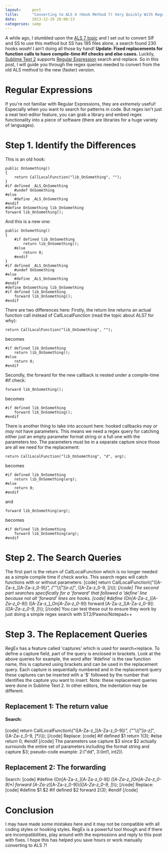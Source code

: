 ```yaml
---
layout:     post
title:      "Converting to ALS 4 (Hook Method 7) Very Quickly With Regular Expressions"
date:       2013-12-29 20:00:13
categories: samp
---
```

A while ago, I stumbled upon the [ALS 7 topic](http://forum.sa-mp.com/showthread.php?t=441293) and I set out to convert SIF and SS to use this method but SS has 195 files alone, a search found 230 hooks _woah!_ I ain’t doing all those by hand! **Update: Fixed replacements for function calls to have compile-time #if checks and else cases.** Luckily, [Sublime Text 2](http://www.sublimetext.com/2) supports [Regular Expression](http://www.regular-expressions.info/) search and replace. So in this post, I will guide you through the regex queries needed to convert from the old ALS method to the new (faster) version. 
<!--more-->

# Regular Expressions

If you're not familiar with Regular Expressions, they are _extremely_ useful! Especially when you want to search for patterns in code. But regex isn't just a neat text-editor feature, you can grab a library and embed regex functionality into a piece of software (there are libraries for a huge variety of languages). 

# Step 1. Identify the Differences

This is an old hook: 
    
    
    public OnSomething()
    {
    	return CallLocalFunction("lib_OnSomething", "");
    }
    #if defined _ALS_OnSomething
    	#undef OnSomething
    #else
    	#define _ALS_OnSomething
    #endif
    #define OnSomething lib_OnSomething
    forward lib_OnSomething();
    

And this is a new one: 
    
    
    public OnSomething()
    {
    	#if defined lib_OnSomething
    		return lib_OnSomething();
    	#else
    		return 0;
    	#endif
    }
    #if defined _ALS_OnSomething
    	#undef OnSomething
    #else
    	#define _ALS_OnSomething
    #endif
    #define OnSomething lib_OnSomething
    #if defined lib_OnSomething
    	forward lib_OnSomething();
    #endif
    

There are two differences here: Firstly, the return line returns an actual function call instead of CallLocalFunction (read the topic about ALS7 for why): 
    
    
    return CallLocalFunction("lib_OnSomething", "");
    

becomes 
    
    
    #if defined lib_OnSomething
    	return lib_OnSomething();
    #else
    	return 0;
    #endif
    

Secondly, the forward for the new callback is nested under a compile-time #if check: 
    
    
    forward lib_OnSomething();
    

becomes 
    
    
    #if defined lib_OnSomething
    	forward lib_OnSomething();
    #endif
    

There is another thing to take into account here: hooked callbacks _may or may not_ have parameters. This means we need a regex query for catching either just an empty parameter format string or a full one with the parameters too. The parameters must be in a separate capture since those are all we need for the replacement: 
    
    
    return CallLocalFunction("lib_OnSomething", "d", arg);
    

becomes 
    
    
    #if defined lib_OnSomething
    	return lib_OnSomething(arg);
    #else
    	return 0;
    #endif
    

and 
    
    
    forward lib_OnSomething(arg);
    

becomes 
    
    
    #if defined lib_OnSomething
    	forward lib_OnSomething(arg);
    #endif
    

# Step 2. The Search Queries

The first part is the return of CallLocalFunction which is no longer needed as a simple compile time if check works. This search regex will catch functions with or without parameters: [code] return CallLocalFunction\\("([A-Za-z_][A-Za-z_0-9]*)", (""\\)|"[a-z]*", ([A-Za-z_0-9\, ]*)\\)); [/code] The second part searches specifically for a 'forward' that followed a 'define' line because not all 'forward' lines are hooks. [code] #define (On[A-Za-z_][A-Za-z_0-9]*) ([A-Za-z_]*_On[A-Za-z_0-9]*) forward [A-Za-z_][A-Za-z_0-9]*\\(([A-Za-z_0-9\, ]*)\\); [/code] You can test these out to ensure they work by just doing a simple regex search with ST2/Pawno/Notepad++ 

# Step 3. The Replacement Queries

RegEx has a feature called 'captures' which is used for search+replace. To define a capture field, part of the query is enclosed in brackets. Look at the above queries for example, the word after '#define' is the raw function name, this is captured using brackets and can be used in the replacement query. Each capture is sequentially numbered and in the replacement query these captures can be inserted with a '$' followed by the number that identifies the capture you want to insert. Note: these replacement queries were done in Sublime Text 2. In other editors, the indentation may be different. 

## Replacement 1: The return value

#### Search:

[code] return CallLocalFunction\\("([A-Za-z_][A-Za-z_0-9]*)", (""\\)|"[a-z]*", ([A-Za-z_0-9\, ]*)\\)); [/code] Replace: [code] #if defined $1 return $1($3); #else return 0; #endif [/code] The parameters use capture $3 since $2 actually surrounds the entire set of parameters including the format string and capture $3; pseudo-code example: 2:("dd", 3:(int1, int2)). 

## Replacement 2: The forwarding

Search: [code] #define (On[A-Za-z_][A-Za-z_0-9]*) ([A-Za-z_]*_On[A-Za-z_0-9]*) forward [A-Za-z_][A-Za-z_0-9]*\\(([A-Za-z_0-9\, ]*)\\); [/code] Replace: [code] #define $1 $2 #if defined $2 forward $2($3); #endif [/code] 

# Conclusion

I may have made some mistakes here and it may not be compatible with all coding styles or hooking styles. RegEx is a powerful tool though and if there are incompatibilities, play around with the expressions and reply to this post with fixes. I hope this has helped you save hours or work manually converting to ALS 7!
